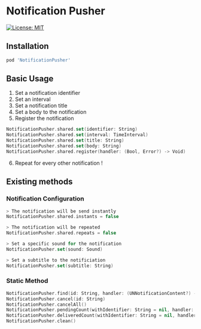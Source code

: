 #  Notification Pusher
 [![License: MIT](https://img.shields.io/badge/License-MIT-yellow.svg)](https://opensource.org/licenses/MIT)

## Installation

```ruby
pod 'NotificationPusher'
```

## Basic Usage

1. Set a notification identifier
2. Set an interval
3. Set a notification title
4. Set a body to the notification
5. Register the notification
```swift
NotificationPusher.shared.set(identifier: String)
NotificationPusher.shared.set(interval: TimeInterval)
NotificationPusher.shared.set(title: String)
NotificationPusher.shared.set(body: String)
NotificationPusher.shared.register(handler: (Bool, Error?) -> Void)
```

6. Repeat for every other notification !

## Existing methods

### Notification Configuration
```swift
> The notification will be send instantly
NotificationPusher.shared.instants = false

> The notification will be repeated
NotificationPusher.shared.repeats = false

> Set a specific sound for the notification
NotificationPusher.set(sound: Sound)

> Set a subtitle to the notificiation
NotificationPusher.set(subtitle: String)
```

### Static Method
```swift
NotificationPusher.find(id: String, handler: (UNNotificationContent?) -> Void)
NotificationPusher.cancel(id: String)
NotificationPusher.cancelAll()
NotificationPusher.pendingCount(withIdentifier: String = nil, handler: ((Int) -> Void))
NotificationPusher.deliveredCount(withIdentifier: String = nil, handler: ((Int) -> Void))
NotificationPusher.clean()
```
